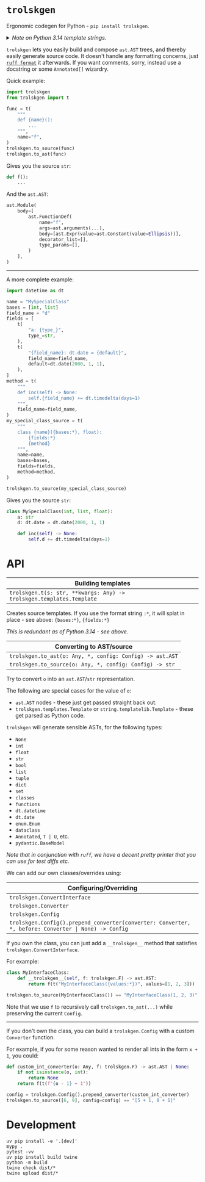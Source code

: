 # `trolskgen`

Ergonomic codegen for Python - `pip install trolskgen`.

<details>
    <summary><em>Note on Python 3.14 template strings.</em></summary>

<br>

From Python 3.14 upwards, there are [template strings](https://peps.python.org/pep-0750/), these make `trolskgen` significantly more succinct.

Where previously you'd do:

```python
name = t("f")
func = t(
    """
    def {name}():
        ...
    """,
    name=name,
)
trolskgen.to_source(func)
```

As of Python 3.14, you can do:

```python
name = t"f"
func =  t"""
    def {name}():
        ...
"""
trolskgen.to_source(func)
```

There are some `if sys.version_info >= (3, 14)` flags around, but it _should_ just work come release date.

<hr>

</details>

`trolskgen` lets you easily build and compose `ast.AST` trees, and thereby easily generate source code. It doesn't handle any formatting concerns, just [`ruff format`](https://github.com/astral-sh/ruff) it afterwards. If you want comments, sorry, instead use a docstring or some `Annotated[]` wizardry.

Quick example:

```python
import trolskgen
from trolskgen import t

func = t(
    """
    def {name}():
        ...
    """,
    name="f",
)
trolskgen.to_source(func)
trolskgen.to_ast(func)
```

Gives you the source `str`:

```python
def f():
    ...
```

And the `ast.AST`:

```python
ast.Module(
    body=[
        ast.FunctionDef(
            name="f",
            args=ast.arguments(...),
            body=[ast.Expr(value=ast.Constant(value=Ellipsis))],
            decorator_list=[],
            type_params=[],
        )
    ],
)
```

<hr>

A more complete example:

```python
import datetime as dt

name = "MySpecialClass"
bases = [int, list]
field_name = "d"
fields = [
    t(
        "a: {type_}",
        type_=str,
    ),
    t(
        "{field_name}: dt.date = {default}",
        field_name=field_name,
        default=dt.date(2000, 1, 1),
    ),
]
method = t(
    """
    def inc(self) -> None:
        self.{field_name} += dt.timedelta(days=1)
    """,
    field_name=field_name,
)
my_special_class_source = t(
    """
    class {name}({bases:*}, float):
        {fields:*}
        {method}
    """,
    name=name,
    bases=bases,
    fields=fields,
    method=method,
)

trolskgen.to_source(my_special_class_source)
```

Gives you the source `str`:

```python
class MySpecialClass(int, list, float):
    a: str
    d: dt.date = dt.date(2000, 1, 1)

    def inc(self) -> None:
        self.d += dt.timedelta(days=1)
```

# API

| Building templates |
|---|
| `trolskgen.t(s: str, **kwargs: Any) -> trolskgen.templates.Template` |

Creates source templates. If you use the format string `:*`, it will splat in place - see above: `{bases:*}`, `{fields:*}`

_This is redundant as of Python 3.14 - see above._

| Converting to AST/source|
|---|
| `trolskgen.to_ast(o: Any, *, config: Config) -> ast.AST` |
| `trolskgen.to_source(o: Any, *, config: Config) -> str` |

Try to convert `o` into an `ast.AST`/`str` representation.

The following are special cases for the value of `o`:
- `ast.AST` nodes - these just get passed straight back out.
- `trolskgen.templates.Template` or `string.templatelib.Template` - these get parsed as Python code.

`trolskgen` will generate sensible ASTs, for the following types:

- `None`
- `int`
- `float`
- `str`
- `bool`
- `list`
- `tuple`
- `dict`
- `set`
- `classes`
- `functions`
- `dt.datetime`
- `dt.date`
- `enum.Enum`
- `dataclass`
- `Annotated`, `T | U`, etc.
- `pydantic.BaseModel`

_Note that in conjunction with `ruff`, we have a decent pretty printer that you can use for test diffs etc._

We can add our own classes/overrides using:

| Configuring/Overriding |
|---|
| `trolskgen.ConvertInterface` |
| `trolskgen.Converter` |
| `trolskgen.Config` |
| `trolskgen.Config().prepend_converter(converter: Converter, *, before: Converter \| None) -> Config` |

If you own the class, you can just add a `__trolskgen__` method that satisfies `trolskgen.ConvertInterface`.

For example:

```python
class MyInterfaceClass:
    def __trolskgen__(self, f: trolskgen.F) -> ast.AST:
        return f(t("MyInterfaceClass({values:*})", values=[1, 2, 3]))

trolskgen.to_source(MyInterfaceClass()) == "MyInterfaceClass(1, 2, 3)"
```

Note that we use `f` to recursively call `trolskgen.to_ast(...)` while preserving the current `Config`.

<hr>

If you don't own the class, you can build a `trolskgen.Config` with a custom `Converter` function.

For example, if you for some reason wanted to render all ints in the form `x + 1`, you could:

```python
def custom_int_converter(o: Any, f: trolskgen.F) -> ast.AST | None:
    if not isinstance(o, int):
        return None
    return f(t(f"{o - 1} + 1"))

config = trolskgen.Config().prepend_converter(custom_int_converter)
trolskgen.to_source([6, 9], config=config) == "[5 + 1, 8 + 1]"
```

# Development

```
uv pip install -e '.[dev]'
mypy .
pytest -vv
uv pip install build twine
python -m build
twine check dist/*
twine upload dist/*
```
